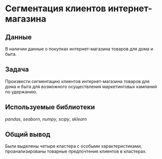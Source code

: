 # Сегментация клиентов интернет-магазина


## Данные

В наличии данные о покупках интернет-магазина товаров для дома и быта.

## Задача

Произвести сигментацию клиентов интернет-магазина товаров для дома и быта для возможного осуществления маркетинговых кампаний по удержанию. 

## Используемые библиотеки
*pandas*, *seaborn*, *numpy*, *scipy*, *sklearn*

## Общий вывод

Были выделены четыре кластера с особыми характеристиками, проанализированы товарные предпочтения клиентов в кластерах.
